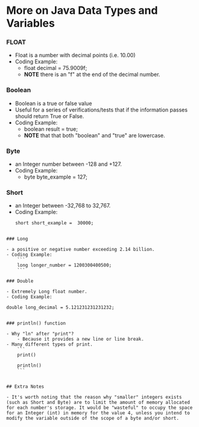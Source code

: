 # More on Java Data Types and Variables





### FLOAT

- Float is a number with decimal points (i.e. 10.00)
- Coding Example:	
	- float decimal = 75.9009f;
	- **NOTE** there is an "f" at the end of the decimal number.


### Boolean

- Boolean is a true or false value
- Useful for a series of verifications/tests that if the information passes should return True or False.
- Coding Example:
	- boolean result = true;
	- **NOTE** that that both "boolean" and "true" are lowercase.


### Byte

- an Integer number between -128 and +127.
- Coding Example:
	- byte byte_example = 127;


### Short

- an Integer between -32,768 to 32,767.
- Coding Example:
	```
	short short_example =  30000;
```

### Long

- a positive or negative number exceeding 2.14 billion.
- Coding Example:
	```
	long longer_number = 1200300400500;
	```

### Double

- Extremely Long float number.
- Coding Example:
```
	double long_decimal = 5.121231231231232;
```

### println() function

- Why "ln" after "print"?
	- Because it provides a new line or line break.
- Many different types of print.
	```
	print()
	
	println()
	```


## Extra Notes

- It's worth noting that the reason why "smaller" integers exists (such as Short and Byte) are to limit the amount of memory allocated for each number's storage. It would be "wasteful" to occupy the space for an Integer (int) in memory for the value 4, unless you intend to modify the variable outside of the scope of a byte and/or short.